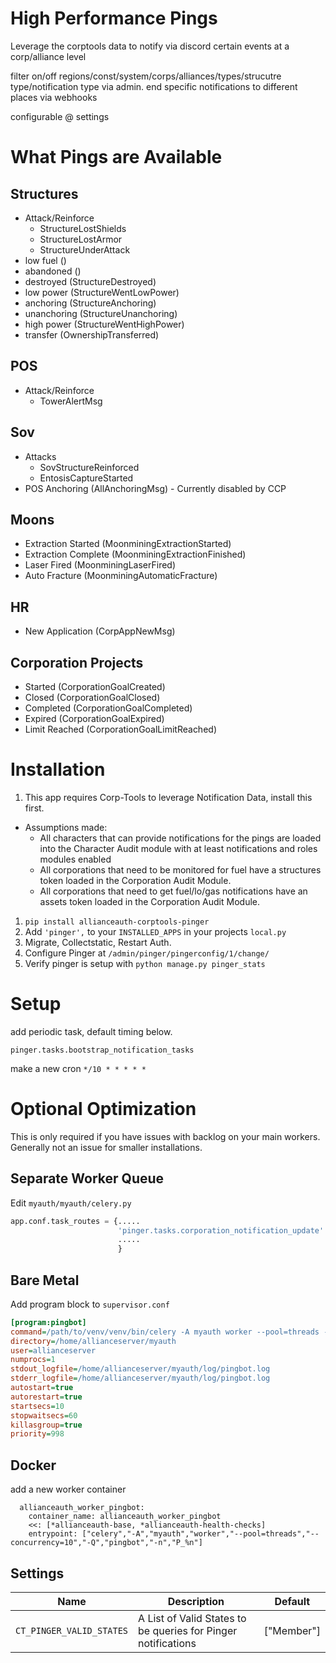 # High Performance Pings

Leverage the corptools data to notify via discord certain events at a corp/alliance level

filter on/off regions/const/system/corps/alliances/types/strucutre type/notification type via admin. end specific notifications to different places via webhooks

configurable @ settings

# What Pings are Available

## Structures

- Attack/Reinforce
  - StructureLostShields
  - StructureLostArmor
  - StructureUnderAttack
- low fuel ()
- abandoned ()
- destroyed (StructureDestroyed)
- low power (StructureWentLowPower)
- anchoring (StructureAnchoring)
- unanchoring (StructureUnanchoring)
- high power (StructureWentHighPower)
- transfer (OwnershipTransferred)

## POS

- Attack/Reinforce
  - TowerAlertMsg

## Sov

- Attacks
  - SovStructureReinforced
  - EntosisCaptureStarted
- POS Anchoring (AllAnchoringMsg) - Currently disabled by CCP

## Moons

- Extraction Started (MoonminingExtractionStarted)
- Extraction Complete (MoonminingExtractionFinished)
- Laser Fired (MoonminingLaserFired)
- Auto Fracture (MoonminingAutomaticFracture)

## HR

- New Application (CorpAppNewMsg)

## Corporation Projects

- Started (CorporationGoalCreated)
- Closed (CorporationGoalClosed)
- Completed (CorporationGoalCompleted)
- Expired (CorporationGoalExpired)
- Limit Reached (CorporationGoalLimitReached)

# Installation

1. This app requires Corp-Tools to leverage Notification Data, install this first.

- Assumptions made:
  - All characters that can provide notifications for the pings are loaded into the Character Audit module with at least notifications and roles modules enabled
  - All corporations that need to be monitored for fuel have a structures token loaded in the Corporation Audit Module.
  - All corporations that need to get fuel/lo/gas notifications have an assets token loaded in the Corporation Audit Module.

1. `pip install allianceauth-corptools-pinger`
1. Add `'pinger',` to your `INSTALLED_APPS` in your projects `local.py`
1. Migrate, Collectstatic, Restart Auth.
1. Configure Pinger at `/admin/pinger/pingerconfig/1/change/`
1. Verify pinger is setup with `python manage.py pinger_stats`

# Setup

add periodic task, default timing below.

`pinger.tasks.bootstrap_notification_tasks`

make a new cron `*/10 * * * * *`

# Optional Optimization

This is only required if you have issues with backlog on your main workers. Generally not an issue for smaller installations.

## Separate Worker Queue

Edit `myauth/myauth/celery.py`

```python
app.conf.task_routes = {.....
                        'pinger.tasks.corporation_notification_update': {'queue':'pingbot'},
                        .....
                        }
```

## Bare Metal

Add program block to `supervisor.conf`

```ini
[program:pingbot]
command=/path/to/venv/venv/bin/celery -A myauth worker --pool=threads --concurrency=5 -Q pingbot
directory=/home/allianceserver/myauth
user=allianceserver
numprocs=1
stdout_logfile=/home/allianceserver/myauth/log/pingbot.log
stderr_logfile=/home/allianceserver/myauth/log/pingbot.log
autostart=true
autorestart=true
startsecs=10
stopwaitsecs=60
killasgroup=true
priority=998
```

## Docker

add a new worker container

```compose
  allianceauth_worker_pingbot:
    container_name: allianceauth_worker_pingbot
    <<: [*allianceauth-base, *allianceauth-health-checks]
    entrypoint: ["celery","-A","myauth","worker","--pool=threads","--concurrency=10","-Q","pingbot","-n","P_%n"]
```

## Settings

| Name                     | Description                                                   | Default    |
| ------------------------ | ------------------------------------------------------------- | ---------- |
| `CT_PINGER_VALID_STATES` | A List of Valid States to be queries for Pinger notifications | ["Member"] |

